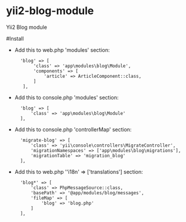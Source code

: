 # yii2-blog-module
Yii2 Blog module

#Install

* Add this to web.php 'modules' section:

        'blog' => [
             'class' => 'app\modules\blog\Module',
             'components' => [
                 'article' => ArticleComponent::class,
             ]
         ],
* Add this to console.php 'modules' section:

        'blog' => [
            'class' => 'app\modules\blog\Module'
        ],
* Add this to console.php 'controllerMap' section:

        'migrate-blog' => [
            'class' => 'yii\console\controllers\MigrateController',
            'migrationNamespaces' => ['app\modules\blog\migrations'],
            'migrationTable' => 'migration_blog'
        ],
        
* Add this to web.php ''i18n' => ['translations'] section:
        
        'blog*' => [
            'class' => PhpMessageSource::class,
            'basePath' => '@app/modules/blog/messages',
            'fileMap' => [
                'blog' => 'blog.php'
            ]
        ],
       
